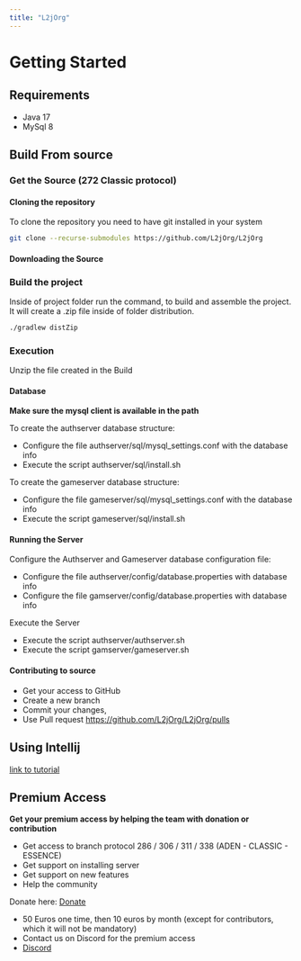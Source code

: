 ```yaml
---
title: "L2jOrg"
---
```


# Getting Started


## Requirements

* Java 17
* MySql 8


## Build From source

### Get the Source (272 Classic protocol)

#### Cloning the repository

To clone the repository you need to have git installed in your system

```bash
git clone --recurse-submodules https://github.com/L2jOrg/L2jOrg

```

#### Downloading the Source

### Build the project

Inside of project folder run the command, to build and assemble the project. It will create a .zip file inside of folder distribution.

```bash
./gradlew distZip
```

### Execution

Unzip the file created in the Build

#### Database

**Make sure the mysql client is available in the path**

To create the authserver database structure:

* Configure the file authserver/sql/mysql_settings.conf with the database info
* Execute the script authserver/sql/install.sh

To create the gameserver database structure:

* Configure the file gameserver/sql/mysql_settings.conf with the database info
* Execute the script gameserver/sql/install.sh

#### Running the Server

Configure the Authserver and Gameserver database configuration file:

* Configure the file authserver/config/database.properties with database info
* Configure the file gamserver/config/database.properties with database info


Execute the Server 

* Execute the script authserver/authserver.sh
* Execute the script gamserver/gameserver.sh

#### Contributing to source

* Get your access to GitHub
* Create a new branch
* Commit your changes,
* Use Pull request https://github.com/L2jOrg/L2jOrg/pulls

## Using Intellij

[link to tutorial](intellij.md)


## Premium Access

**Get your premium access by helping the team with donation or contribution**

* Get access to branch protocol 286 / 306 / 311 / 338 (ADEN - CLASSIC - ESSENCE)
* Get support on installing server
* Get support on new features
* Help the community

Donate here: 
[Donate](https://.paypal.me/l2jorg)
* 50 Euros one time,  then 10 euros by month (except for contributors, which it will not be mandatory)
* Contact us on Discord for the premium access
* [Discord](https://discord.gg/RbPgE5V)
